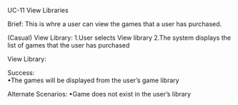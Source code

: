 UC-11 View Libraries

Brief:
This is whre a user can view the games that a user has purchased.

(Casual)
View Library:
1.User selects View library
2.The system displays the list of games that the user has purchased  

View Library:  

Success:  
•The games will be displayed from the user’s game library

Alternate Scenarios:
•Game does not exist in the user’s library